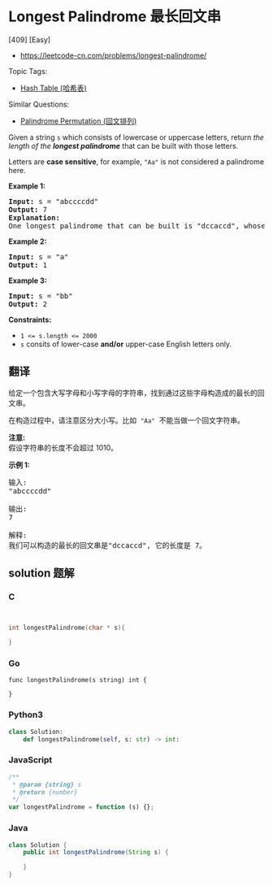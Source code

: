 # Longest Palindrome 最长回文串

[409] [Easy]

- https://leetcode-cn.com/problems/longest-palindrome/

Topic Tags:

- [Hash Table (哈希表)](https://leetcode-cn.com/tag/hash-table/)

Similar Questions:

- [Palindrome Permutation (回文排列)](https://leetcode-cn.com/problems/palindrome-permutation/)

Given a string `s` which consists of lowercase or uppercase letters, return *the length of the **longest palindrome*** that can be built with those letters.

Letters are **case sensitive**, for example, `"Aa"` is not considered a palindrome here.

**Example 1:**

<pre><strong>Input:</strong> s = "abccccdd"
<strong>Output:</strong> 7
<strong>Explanation:</strong>
One longest palindrome that can be built is "dccaccd", whose length is 7.
</pre>

**Example 2:**

<pre><strong>Input:</strong> s = "a"
<strong>Output:</strong> 1
</pre>

**Example 3:**

<pre><strong>Input:</strong> s = "bb"
<strong>Output:</strong> 2
</pre>

**Constraints:**

- `1 <= s.length <= 2000`
- `s` consits of lower-case **and/or** upper-case English letters only.

## 翻译

给定一个包含大写字母和小写字母的字符串，找到通过这些字母构造成的最长的回文串。

在构造过程中，请注意区分大小写。比如  `"Aa"`  不能当做一个回文字符串。

**注意:**  
假设字符串的长度不会超过 1010。

**示例 1:**

<pre>输入:
"abccccdd"

输出:
7

解释:
我们可以构造的最长的回文串是"dccaccd", 它的长度是 7。
</pre>

## solution 题解

### C

```c


int longestPalindrome(char * s){

}
```

### Go

```golang
func longestPalindrome(s string) int {

}
```

### Python3

```python
class Solution:
    def longestPalindrome(self, s: str) -> int:
```

### JavaScript

```javascript
/**
 * @param {string} s
 * @return {number}
 */
var longestPalindrome = function (s) {};
```

### Java

```java
class Solution {
    public int longestPalindrome(String s) {

    }
}
```

